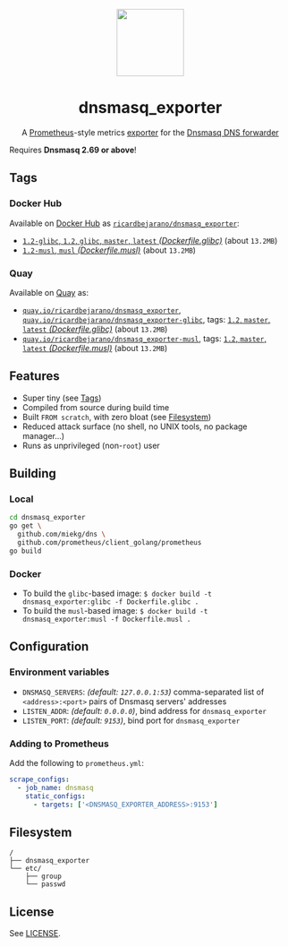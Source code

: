 <p align="center"><img src="https://emojipedia-us.s3.dualstack.us-west-1.amazonaws.com/thumbs/160/apple/198/microscope_1f52c.png" width="120px"></p>
<h1 align="center">dnsmasq_exporter</h1>
<p align="center">A <a href="https://prometheus.io/">Prometheus</a>-style metrics <a href="https://prometheus.io/docs/instrumenting/exporters/">exporter</a> for the <a href="http://www.thekelleys.org.uk/dnsmasq/doc.html">Dnsmasq DNS forwarder</a></p>


Requires **Dnsmasq 2.69 or above**!


## Tags

### Docker Hub

Available on [Docker Hub](https://hub.docker.com) as [`ricardbejarano/dnsmasq_exporter`](https://hub.docker.com/r/ricardbejarano/dnsmasq_exporter):

- [`1.2-glibc`, `1.2`, `glibc`, `master`, `latest` *(Dockerfile.glibc)*](https://github.com/ricardbejarano/dnsmasq_exporter/blob/master/Dockerfile.glibc) (about `13.2MB`)
- [`1.2-musl`, `musl` *(Dockerfile.musl)*](https://github.com/ricardbejarano/dnsmasq_exporter/blob/master/Dockerfile.musl) (about `13.2MB`)

### Quay

Available on [Quay](https://quay.io) as:

- [`quay.io/ricardbejarano/dnsmasq_exporter`](https://quay.io/repository/ricardbejarano/dnsmasq_exporter), [`quay.io/ricardbejarano/dnsmasq_exporter-glibc`](https://quay.io/repository/ricardbejarano/dnsmasq_exporter-glibc), tags: [`1.2`, `master`, `latest` *(Dockerfile.glibc)*](https://github.com/ricardbejarano/dnsmasq_exporter/blob/master/Dockerfile.glibc) (about `13.2MB`)
- [`quay.io/ricardbejarano/dnsmasq_exporter-musl`](https://quay.io/repository/ricardbejarano/dnsmasq_exporter-musl), tags: [`1.2`, `master`, `latest` *(Dockerfile.musl)*](https://github.com/ricardbejarano/dnsmasq_exporter/blob/master/Dockerfile.musl) (about `13.2MB`)


## Features

* Super tiny (see [Tags](#tags))
* Compiled from source during build time
* Built `FROM scratch`, with zero bloat (see [Filesystem](#filesystem))
* Reduced attack surface (no shell, no UNIX tools, no package manager...)
* Runs as unprivileged (non-`root`) user


## Building

### Local

```bash
cd dnsmasq_exporter
go get \
  github.com/miekg/dns \
  github.com/prometheus/client_golang/prometheus
go build
```

### Docker

- To build the `glibc`-based image: `$ docker build -t dnsmasq_exporter:glibc -f Dockerfile.glibc .`
- To build the `musl`-based image: `$ docker build -t dnsmasq_exporter:musl -f Dockerfile.musl .`


## Configuration

### Environment variables

- `DNSMASQ_SERVERS`: *(default: `127.0.0.1:53`)* comma-separated list of `<address>:<port>` pairs of Dnsmasq servers' addresses
- `LISTEN_ADDR`: *(default: `0.0.0.0`)*, bind address for `dnsmasq_exporter`
- `LISTEN_PORT`: *(default: `9153`)*, bind port for `dnsmasq_exporter`

### Adding to Prometheus

Add the following to `prometheus.yml`:

```yaml
scrape_configs:
  - job_name: dnsmasq
    static_configs:
      - targets: ['<DNSMASQ_EXPORTER_ADDRESS>:9153']
```


## Filesystem

```
/
├── dnsmasq_exporter
└── etc/
    ├── group
    └── passwd
```


## License

See [LICENSE](https://github.com/ricardbejarano/dnsmasq_exporter/blob/master/LICENSE).
